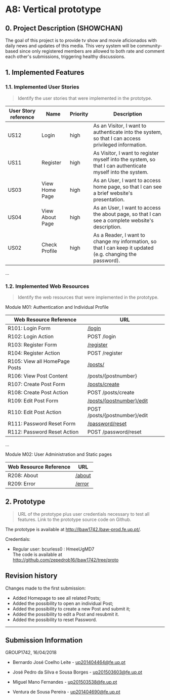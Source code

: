 # A8: Vertical prototype
 
## 0. Project Description (SHOWCHAN) 

The goal of this project is to provide tv show and movie aficionados with daily news and updates of this media. This very system will be community-based since only registered members are allowed to both rate and comment each other's submissions, triggering healthy discussions. 
 
## 1. Implemented Features
 
### 1.1. Implemented User Stories
 
> Identify the user stories that were implemented in the prototype.
 
| User Story reference | Name                   | Priority                   | Description                   |
| -------------------- | ---------------------- | -------------------------- | ----------------------------- |
| US12                 | Login                  | high                       | As an Visitor, I want to authenticate into the system, so that I can access privileged information. |
| US11                 | Register               | high                       | As Visitor, I want to register myself into the system, so that I can authenticate myself into the system. |
| US03                 | View Home Page         | high                       | As an User, I want to access home page, so that I can see a brief website's presentation. |
| US04                 | View About Page        | high                       | As an User, I want to access the about page, so that I can see a complete website's description. |
| US02                 | Check Profile           | high                       | As a Reader, I want to change my information, so that I can keep it updated (e.g. changing the password). |

...
 
### 1.2. Implemented Web Resources
 
> Identify the web resources that were implemented in the prototype.
 
Module M01: Authentication and Individual Profile
 
| Web Resource Reference | URL                            |
| ---------------------- | ------------------------------ |
| R101: Login Form       | [/login](http://lbaw1742.lbaw-prod.fe.up.pt/login)                         |
| R102: Login Action     | POST /login                    |
| R103: Register Form    | [/register](http://lbaw1742.lbaw-prod.fe.up.pt/register)                      |
| R104: Register Action  | POST /register                 |
| R105: View all HomePage Posts | [/posts/](http://lbaw1742.lbaw-prod.fe.up.pt/posts)            |
| R106: View Post Content| /posts/{postnumber}            |
| R107: Create Post Form | [/posts/create](http://lbaw1742.lbaw-prod.fe.up.pt/posts/create)             |
| R108: Create Post Action | POST /posts/create             |
| R109: Edit Post Form   | [/posts/{postnumber}/edit](http://lbaw1742.lbaw-prod.fe.up.pt/posts/edit)       |
| R110: Edit Post Action | POST /posts/{postnumber}/edit  |
| R111: Password Reset Form | [/password/reset](http://lbaw1742.lbaw-prod.fe.up.pt/password/reset)       |
| R112: Password Reset Action | POST /password/reset  |

...
 
Module M02: User Administration and Static pages
 
| Web Resource Reference | URL                            |
| ---------------------- | ------------------------------ |
| R208: About            | [/about](http://lbaw1742.lbaw-prod.fe.up.pt/about)                         |
| R209: Error              | [/error](http://lbaw1742.lbaw-prod.fe.up.pt/error)                           |
 
 
## 2. Prototype
 
> URL of the prototype plus user credentials necessary to test all features.
> Link to the prototype source code on Github.

The prototype is available at http://lbaw1742.lbaw-prod.fe.up.pt/.

Credentials:

* Regular user: bcurless0 : HmeeUgMD7  
The code is available at http://github.com/zepedrob16/lbaw1742/tree/proto
 
## Revision history

Changes made to the first submission:
* Added Homepage to see all related Posts;
* Added the possibility to open an individual Post;
* Added the possibility to create a new Post and submit it;
* Added the possibility to edit a Post and resubmit it.
* Added the possibility to reset Password.

***
 
## Submission Information

GROUP1742, 16/04/2018

- Bernardo José Coelho Leite - [up201404464@fe.up.pt](mailto:up201404464@fe.up.pt)

- José Pedro da Silva e Sousa Borges - [up201503603@fe.up.pt](mailto:up201503603@fe.up.pt)

- Miguel Mano Fernandes - [up201503538@fe.up.pt](mailto:up201503538@fe.up.pt)

- Ventura de Sousa Pereira - [up201404690@fe.up.pt](mailto:up201404690@fe.up.pt)
